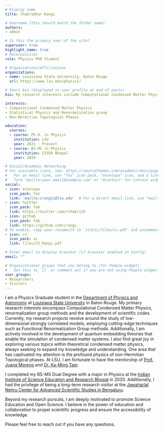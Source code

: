 ```yaml
---
# Display name
title: Chakradhar Rangi

# Username (this should match the folder name)
authors:
- admin

# Is this the primary user of the site?
superuser: true
highlight_name: true
# Role/position
role: Physics PhD Student

# Organizations/Affiliations
organizations:
- name: Louisiana State University, Baton Rouge
  url: https://www.lsu.edu/physics/

# Short bio (displayed in user profile at end of posts)
bio: My research interests include Computational Condensed Matter Physics and developing scientific codes.

interests:
- Computational Condensed Matter Physics
- Statistical Physics and Renormalization group
- Non-Hermitian Topological Phases

education:
  courses:
  - course: Ph.D. in Physics
    institution: LSU
    year: 2021 - Present
  - course: BS-MS in Physics
    institution: IISER Bhopal
    year: 2020

# Social/Academic Networking
# For available icons, see: https://sourcethemes.com/academic/docs/page-builder/#icons
#   For an email link, use "fas" icon pack, "envelope" icon, and a link in the
#   form "mailto:your-email@example.com" or "#contact" for contact widget.
social:
- icon: envelope
  icon_pack: fas
  link: 'mailto:crangi1@lsu.edu'  # For a direct email link, use "mailto:test@example.org".
- icon: twitter
  icon_pack: fab
  link: https://twitter.com/rchakri25
- icon: github
  icon_pack: fab
  link: https://github.com/crangi
# To enable, copy your resume/CV to `static/files/cv.pdf` and uncomment the lines below.
- icon: cv
  icon_pack: ai
  link: files/CV_Rangi.pdf

# Enter email to display Gravatar (if Gravatar enabled in Config)
email: ""

# Organizational groups that you belong to (for People widget)
#   Set this to `[]` or comment out if you are not using People widget.
user_groups:
- Researchers
- Visitors
---
```


I am a Physics Graduate student in the [Department of Physics and Astronomy](https://www.lsu.edu/physics/) at [Louisiana State University](https://www.lsu.edu/) in Baton Rouge. My primary research interests encompass Computational Condensed Matter Physics, renormalization group methods and the development of scientific codes. Currently, my research projects revolve around the study of low-dimensional strongly correlated models, employing cutting-edge techniques such as Functional Renormalization Group methods. Additionally, I am actively involved in the development of quantum embedding theories that enable the simulation of condensed matter systems. I also find great joy in exploring various topics within theoretical condensed matter physics, always seeking to expand my knowledge and understanding. One area that has captivated my attention is the profound physics of non-Hermitian Topological phases. At LSU, I am fortunate to have the mentorship of [Prof. Juana Moreno](https://www.lsu.edu/physics/people/faculty/moreno.php) and [Dr. Ka-Ming Tam](http://tamkaming.com/cms/). 

I completed my BS-MS Dual Degree with a major in Physics at the [Indian Institute of Science Education and Research Bhopal](https://www.iiserb.ac.in) in 2020. Additionally, I had the privilege of being a long-term research visitor at the [Jawaharlal Nehru Center for Advanced Scientific Studies in Bengaluru](https://www.jncasr.ac.in).

Beyond my research pursuits, I am deeply motivated to promote Science Education and Open Science. I believe in the power of education and collaboration to propel scientific progress and ensure the accessibility of knowledge.

Please feel free to reach out if you have any questions.

